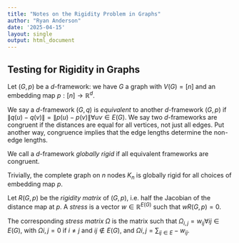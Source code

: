```yaml
---
title: "Notes on the Rigidity Problem in Graphs"
author: "Ryan Anderson"
date: '2025-04-15'
layout: single
output: html_document
---
```


## Testing for Rigidity in Graphs

Let $(G,p)$ be a $d$-framework: we have $G$ a graph with $V(G) = [n]$ and an embedding map $p: [n] \to \mathbb{R}^d$.

We say a $d$-framework $(G,q)$ is _equivalent_ to another $d$-framework $(G,p)$ if $\|q(u)-q(v)\| = \|p(u)-p(v)\| \forall uv \in E(G)$. 
We say two $d$-frameworks are congruent if the distances are equal for all vertices, not just all edges. Put another way, congruence implies that the edge lengths determine the non-edge lengths.

We call a $d$-framework _globally rigid_ if all equivalent frameworks are congruent.

Trivially, the complete graph on $n$ nodes $K_n$ is globally rigid for all choices of embedding map $p$.

Let $R(G,p)$ be the _rigidity matrix_ of $(G,p)$, i.e. half the Jacobian of the distance map at $p$.
A _stress_ is a vector $w \in \mathbb{R}^{E(G)}$ such that $wR(G,p) = 0$.

The corresponding _stress matrix_ $\Omega$ is the matrix such that $\Omega_{i, j} = w_{ij} \forall ij \in E(G)$, with $\Omega{i,j} = 0$ if $i \neq j$ and $ij \not \in E(G)$, and $\Omega{i,j} = \sum_{ij \in E} -w_{ij}$.


